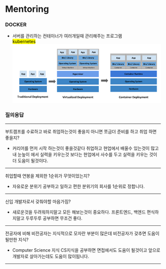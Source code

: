 # Mentoring 


### DOCKER

- 서버를 관리하는 컨테이너가 여러개일때 관리해주는 프로그램  
  <mark>kubernetes</mark>
![kubernetes.png](kubernetes.png)


### 질의응답

---

부트캠프를 수료하고 바로 취업하는것이 좋을지 아니면 쪼금더 준비를 하고 취업 하면 좋을지?

- 커리어를 먼저 시작 하는것이 좋을것같다 취업하고 현업에서 배울수 있는것이 많고 내 눈높이 에서 실력을 키우는것 보다는 현업에서 사수를 두고 실력을 키우는 것이 더 도움이 될것이다.
---   
   
취업할때 연봉을 제외한 1순위가 무엇이었는지?

- 자유로운 분위기 공부하고 일하고 편한 분위기의 회사를 1순위로 정합니다.
---

신입 개발자로서 갖춰야할 마음가짐?

- 새로운것을 두려워하지말고 모든 해보는것이 중요하다. 프론트엔드, 백엔드 편식하지말고 두루두루 공부하면 무조건 좋다.
---

전공자에 비해 비전공자는 지식적으로 모자란 부분이 많은데 비전공자가 갖추면 도움이될만한 지식?

- Computer Science 지식 CS지식을 공부하면 면접에서도 도움이 될것이고 앞으로 개발자로 살아가는데도 도움이 많이됩니다.


---